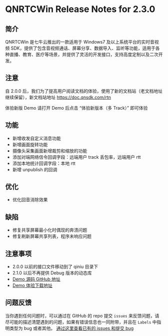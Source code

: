 # QNRTCWin Release Notes for 2.3.0

## 简介
QNRTCWin 是七牛云推出的一款适用于 Windows7 及以上系统平台的实时音视频 SDK，提供了包含音视频通话、屏幕分享、数据导入、监听等功能，适用于各种直播、教育、医疗等场景，并提供了灵活的开发接口，支持高度定制以及二次开发。

## 注意

自 2.0.0 后，我们为了提高用户阅读文档的体验，使用了新的文档站（老文档地址继续保留），新文档站地址 https://doc.qnsdk.com/rtn

体验新版 Demo 请打开 Demo 后点击 “体验新版本（多 Track）” 即可体验

## 功能
- 新增收发自定义消息功能
- 新增画面旋转功能
- 摄像头采集画面新增裁剪和缩放的功能
- 添加对端网络信令回调字段：远端用户 track 丢包率，远端用户 rtt
- 添加本地统计回调字段：本地 rtt
- 新增 unpublish 的回调

## 优化
- 优化回音消除效果

## 缺陷
- 修复共享屏幕最小化时偶现的奔溃问题
- 修复刷新屏幕共享列表，程序未响应问题

## 注意事项
- 2.0.0 以前的接口文件移动到了 qiniu 目录下
- 2.1.0 以后不再提供 Debug 版本的动态库
- [Demo 源码 GitHub 地址](https://github.com/pili-engineering/QNRTC-Windows)
- [Demo 体验下载地址](https://sdk-release.qnsdk.com/Windows-RTC-2.3.0.zip) 

## 问题反馈 
当你遇到任何问题时，可以通过在 GitHub 的 repo 提交 `issues` 来反馈问题，请尽可能的描述清楚遇到的问题，如果有错误信息也一同附带，并且在 ```Labels``` 中指明类型为 bug 或者其他。 [通过这里查看已有的 issues 和提交 bug](https://github.com/pili-engineering/QNRTC-Windows)
